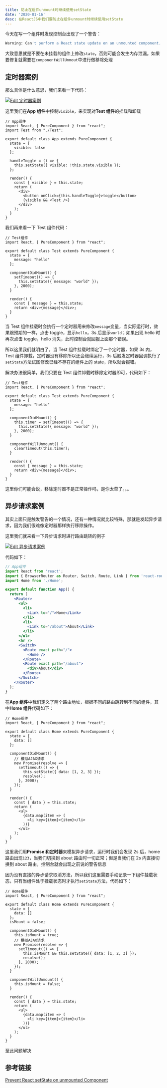 ```yaml
---
title: 防止在组件unmount时继续使用setState
date: '2020-01-16'
desc: 在ReactJS中我们要防止在组件unmount时继续使用setState
---
```


今天在写一个组件时发现控制台出现了一个警告：

```bash
Warning: Can't perform a React state update on an unmounted component. This is a no-op, but it indicates a memory leak in your application. To fix, cancel all subscriptions and asynchronous tasks in the componentWillUnmount method.
```

大致意思就是不要在未挂载的组件上修改`state`，否则可能会发生内存泄漏。如果要修复就需要在`componentWillUnmout`中进行做移除处理

## 定时器案例

那么具体是什么意思，我们来看一下代码：

[![Edit 定时器案例](https://codesandbox.io/static/img/play-codesandbox.svg)](https://codesandbox.io/s/dingshiqianli-650us?autoresize=1&fontsize=14&hidenavigation=1&theme=dark)

这里我们在**App 组件**中控制`visible`，来实现对**Test 组件**的挂载和卸载

```jsx{11,19}
// App组件
import React, { PureComponent } from "react";
import Test from "./Test";

export default class App extends PureComponent {
  state = {
    visible: false
  };

  handleToggle = () => {
    this.setState({ visible: !this.state.visible });
  };

  render() {
    const { visible } = this.state;
    return (
      <div>
        <button onClick={this.handleToggle}>toggle</button>
        {visible && <Test />}
      </div>
    );
  }
}
```

我们再来看一下 Test 组件代码：

```jsx{10-12}
// Test组件
import React, { PureComponent } from "react";

export default class Test extends PureComponent {
  state = {
    message: "hello"
  };

  componentDidMount() {
    setTimeout(() => {
      this.setState({ message: "world" });
    }, 2000);
  }

  render() {
    const { message } = this.state;
    return <div>{message}</div>;
  }
}
```

当 Test 组件挂载时会执行一个定时器用来修改`message`变量，当实际运行时，效果跟预期的一样，点击 toggle，显示`hello`，3s 后显示`world`；如果出现 hello 时再次点击 toggle，hello 消失，此时控制台就回报上面那个错误。

所以这里我们就明白了，当 Test 组件挂载时绑定了一个定时器，如果 3s 内，Test 组件卸载，定时器没有移除所以还会继续运行，3s 后触发定时器回调执行了`setState`方法试图修改已经不存在的组件上的 state，所以就会报错。

解决办法很简单，我们只要在 Test 组件卸载时移除定时器即可，代码如下：

```jsx{14-17}
// Test组件
import React, { PureComponent } from "react";

export default class Test extends PureComponent {
  state = {
    message: "hello"
  };

  componentDidMount() {
    this.timer = setTimeout(() => {
      this.setState({ message: "world" });
    }, 2000);
  }

  componentWillUnmount() {
    clearTimeout(this.timer);
  }

  render() {
    const { message } = this.state;
    return <div>{message}</div>;
  }
}
```

这里你们可能会说，移除定时器不是正常操作吗，是你太菜了。。。

## 异步请求案例

其实上面只是触发警告的一个情况，还有一种情况就比较特殊，那就是发起异步请求，因为我们很难像定时器那样执行移除操作。

这里我们就来看一下异步请求时进行路由跳转的例子

[![Edit 异步请求案例](https://codesandbox.io/static/img/play-codesandbox.svg)](https://codesandbox.io/s/yibuqingqiuanli-mzo05?fontsize=14&hidenavigation=1&theme=dark)

代码如下：

```jsx
// App组件
import React from 'react';
import { BrowserRouter as Router, Switch, Route, Link } from 'react-router-dom';
import Home from './Home';

export default function App() {
  return (
    <Router>
      <ul>
        <li>
          <Link to="/">Home</Link>
        </li>
        <li>
          <Link to="/about">About</Link>
        </li>
      </ul>
      <hr />
      <Switch>
        <Route exact path="/">
          <Home />
        </Route>
        <Route exact path="/about">
          <div>About</div>
        </Route>
      </Switch>
    </Router>
  );
}
```

在**App 组件**中我们定义了两个路由地址，根据不同的路由跳转到不同的组件，其中**Home 组件**代码如下：

```jsx{10-16}
// Home组件
import React, { PureComponent } from "react";

export default class Home extends PureComponent {
  state = {
    data: []
  };

  componentDidMount() {
    // 模拟AJAX请求
    new Promise(resolve => {
      setTimeout(() => {
        this.setState({ data: [1, 2, 3] });
        resolve();
      }, 2000);
    });
  }

  render() {
    const { data } = this.state;
    return (
      <ul>
        {data.map(item => (
          <li key={item}>{item}</li>
        ))}
      </ul>
    );
  }
}
```

这里我们用**Promise 和定时器**来模拟异步请求，运行时我们会发现 2s 后，home 路由出现`123`，当我们切换到 about 路由时一切正常；但是当我们在 2s 内直接切换到 about 路由，控制台就会出现之前说的警告信息

因为没有直接的异步请求取消方法，所以我们这里需要手动记录一下组件挂载状态，只有当组件处于挂载状态时才执行`setState`方法，代码如下：

```jsx{8,11,15,22}
// Home组件
import React, { PureComponent } from "react";

export default class Home extends PureComponent {
  state = {
    data: []
  };
  isMount = false;

  componentDidMount() {
    this.isMount = true;
    // 模拟AJAX请求
    new Promise(resolve => {
      setTimeout(() => {
        this.isMount && this.setState({ data: [1, 2, 3] });
        resolve();
      }, 2000);
    });
  }

  componentWillUnmount() {
    this.isMount = false;
  }

  render() {
    const { data } = this.state;
    return (
      <ul>
        {data.map(item => (
          <li key={item}>{item}</li>
        ))}
      </ul>
    );
  }
}
```

至此问题解决

## 参考链接

[Prevent React setState on unmounted Component](https://www.robinwieruch.de/react-warning-cant-call-setstate-on-an-unmounted-component)
